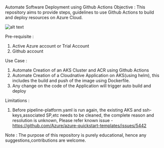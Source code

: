 Automate Software Deployment using Github Actions
Objective :
    This repository aims to provide steps, guidelines to use Github Actions to build and deploy resources on Azure Cloud.


![alt text](https://github.com/sb1975/Github-Actions-Use-Cases/blob/main/Overview.JPG)

Pre-requisite :

1. Active Azure account or Trial Account
2. Github account

Use Case :
 1. Automate Creation of an AKS Cluster and ACR using Github Actions
 2. Automate Creation of a Cloudnative Application on AKS(using helm), this includes the build and push of the image using Dockerfile.
 3. Any change on the code of the Application will trigger auto build and deploy
 
Limitations :
1. Before pipeline-platform.yaml is run again, the existing AKS and ssh-keys,associated SP,etc needs to be cleaned, the complete reason and resolution is unknown, Please refer known issue - https://github.com/Azure/azure-quickstart-templates/issues/5442 


Note : The purpose of this repository is purely educational, hence any suggestions,contributions are welcome.
